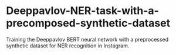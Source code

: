 # Deeppavlov-NER-task-with-a-precomposed-synthetic-dataset
Training the Deeppavlov BERT neural network with a preprocessed synthetic dataset for NER recognition in Instagram.
